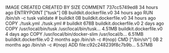 IMAGE               CREATED             CREATED BY                                      SIZE                COMMENT
737cc5749ed8        34 hours ago        ENTRYPOINT ["tusk"]                             0B                  buildkit.dockerfile.v0
<missing>           34 hours ago        RUN /bin/sh -c tusk validate # buildkit         0B                  buildkit.dockerfile.v0
<missing>           34 hours ago        COPY ./tusk.yml ./tusk.yml # buildkit           678B                buildkit.dockerfile.v0
<missing>           2 days ago          COPY /usr/local/bin/tusk /usr/local/bin/tusk…   4.51MB              buildkit.dockerfile.v0
<missing>           4 days ago          COPY /usr/local/bin/docker-slim /usr/local/b…   6.51MB              buildkit.dockerfile.v0
<missing>           2 months ago        /bin/sh -c #(nop)  CMD ["/bin/sh"]              0B
<missing>           2 months ago        /bin/sh -c #(nop) ADD file:c92c248239f8c7b9b…   5.57MB
